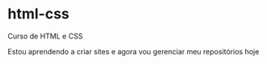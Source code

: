 # html-css
 Curso de HTML e CSS

 Estou aprendendo a criar sites e agora vou gerenciar meu repositórios hoje